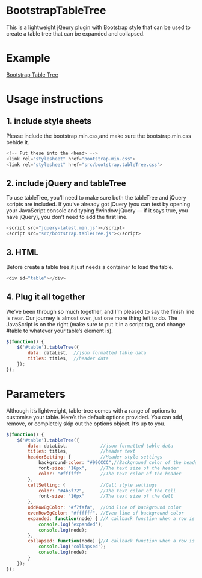 # BootstrapTableTree
This is a lightweight jQeury plugin with Bootstrap style that can be used to create a table tree that can be expanded and collapsed.

# Example
[Bootstrap Table Tree](https://github.com/yylzhixian/BootstrapTableTree/tree/master/example)

# Usage instructions
## 1. include style sheets
Please include the bootstrap.min.css,and make sure the bootstrap.min.css behide it.
```javascript
<!-- Put these into the <head> -->
<link rel="stylesheet" href="bootstrap.min.css">
<link rel="stylesheet" href="src/bootstrap.tableTree.css">
```
## 2. include jQuery and tableTree
To use tableTree, you’ll need to make sure both the tableTree and jQuery scripts are included. If you’ve already got jQuery (you can test by opening your JavaScript console and typing !!window.jQuery — if it says true, you have jQuery), you don’t need to add the first line.
```javascript
<script src="jquery-latest.min.js"></script>
<script src="src/bootstrap.tableTree.js"></script>
```
## 3. HTML
Before create a table tree,it just needs a container to load the table.
```javascript
<div id="table"></div>
```
## 4. Plug it all together
We’ve been through so much together, and I’m pleased to say the finish line is near. Our journey is almost over, just one more thing left to do. The JavaScript is on the right (make sure to put it in a script tag, and change #table to whatever your table’s element is).
```javascript
$(function() {
    $('#table').tableTree({
        data: dataList,  //json formatted table data
        titles: titles,  //header data
    });
});
```
# Parameters
Although it’s lightweight, table-tree comes with a range of options to customise your table. Here’s the default options provided. You can add, remove, or completely skip out the options object. It’s up to you.
```javascript
$(function() {
    $('#table').tableTree({
        data: dataList,            //json formatted table data
        titles: titles,            //header text
        headerSetting: {           //Header style settings
            background-color: "#99CCCC",//Background color of the header
            font-size: "16px",     //The text size of the header
            color: "#ffffff"       //The text color of the header
        },
        cellSetting: {             //Cell style settings
            color: "#4b5f72",      //The text color of the Cell
            font-size: "16px"      //The text size of the Cell
        },
        oddRowBgColor: "#f7fafa",  //Odd line of background color
        evenRowBgColor: "#ffffff", //Even line of background color
        expanded: function(node) { //A callback function when a row is expanded
            console.log('expanded');
            console.log(node);
        },
        collapsed: function(node) {//A callback function when a row is folded
            console.log('collapsed');
            console.log(node);
        }
    });
});
```
